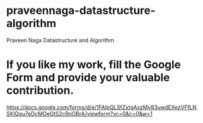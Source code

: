 # praveennaga-datastructure-algorithm
 Praveen Naga Datastructure and Algorithm
 
 # If you like my work, fill the Google Form and provide your valuable contribution.
https://docs.google.com/forms/d/e/1FAIpQLSfZxtgAxzMv83uwdEXezVFfLNSKlQgu7eDcMOeGtS2cRnOBrA/viewform?vc=0&c=0&w=1
